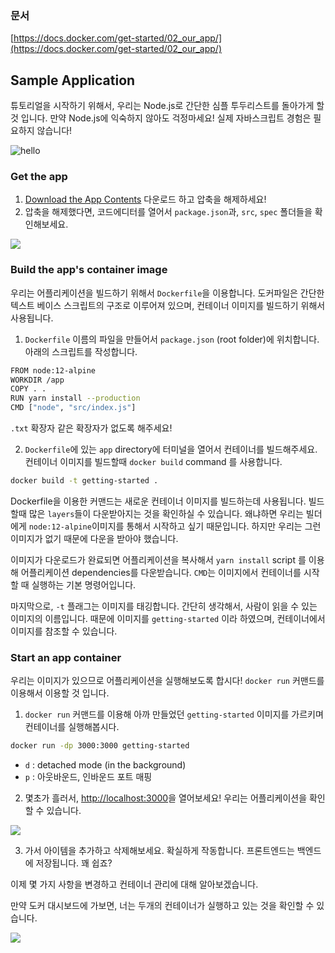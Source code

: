 ### 문서

[https://docs.docker.com/get-started/02_our_app/](https://docs.docker.com/get-started/02_our_app/)

## Sample Application

튜토리얼을 시작하기 위해서, 우리는 Node.js로 간단한 심플 투두리스트를 돌아가게 할 것 입니다. 만약 Node.js에 익숙하지 않아도 걱정마세요! 실제 자바스크립트 경험은 필요하지 않습니다!

![hello](https://docs.docker.com/get-started/images/todo-list-sample.png)

### Get the app

1. [Download the App Contents](https://github.com/docker/getting-started/tree/master/app) 다운로드 하고 압축을 해제하세요!
2. 압축을 해제했다면, 코드에디터를 열어서 `package.json`과, `src`, `spec` 폴더들을 확인해보세요.

![](https://docs.docker.com/get-started/images/ide-screenshot.png)

### Build the app's container image

우리는 어플리케이션을 빌드하기 위해서 `Dockerfile`을 이용합니다. 도커파일은 간단한 텍스트 베이스 스크립트의 구조로 이루어져 있으며, 컨테이너 이미지를 빌드하기 위해서 사용됩니다.

1. `Dockerfile` 이름의 파일을 만들어서 `package.json` (root folder)에 위치합니다. 아래의 스크립트를 작성합니다.

```bash
FROM node:12-alpine
WORKDIR /app
COPY . .
RUN yarn install --production
CMD ["node", "src/index.js"]
```

`.txt` 확장자 같은 확장자가 없도록 해주세요!

2. `Dockerfile`에 있는 `app` directory에 터미널을 열어서 컨테이너를 빌드해주세요. 컨테이너 이미지를 빌드할때 `docker build` command 를 사용합니다.

```bash
docker build -t getting-started .
```

Dockerfile을 이용한 커맨드는 새로운 컨테이너 이미지를 빌드하는데 사용됩니다. 빌드할때 많은 `layers`들이 다운받아지는 것을 확인하실 수 있습니다. 왜냐하면 우리는 빌더에게 `node:12-alpine`이미지를 통해서 시작하고 싶기 때문입니다. 하지만 우리는 그런 이미지가 없기 때문에 다운을 받아야 했습니다.

이미지가 다운로드가 완료되면 어플리케이션을 복사해서 `yarn install` script 를 이용해 어플리케이션 dependencies를 다운받습니다. `CMD`는 이미지에서 컨테이너를 시작할 때 실행하는 기본 명령어입니다.

마지막으로, `-t` 플래그는 이미지를 태깅합니다. 간단히 생각해서, 사람이 읽을 수 있는 이미지의 이름입니다. 때문에 이미지를 `getting-started` 이라 하였으며, 컨테이너에서 이미지를 참조할 수 있습니다.

### Start an app container

우리는 이미지가 있으므로 어플리케이션을 실행해보도록 합시다! `docker run` 커맨드를 이용해서 이용할 것 입니다.

1. `docker run` 커맨드를 이용해 아까 만들었던 `getting-started` 이미지를 가르키며 컨테이너를 실행해봅시다.

```bash
docker run -dp 3000:3000 getting-started
```

- `d` : detached mode (in the background)
- `p` : 아웃바운드, 인바운드 포트 매핑

2. 몇초가 흘러서, [http://localhost:3000](http://localhost:3000)을 열어보세요! 우리는 어플리케이션을 확인할 수 있습니다.

![](https://docs.docker.com/get-started/images/todo-list-empty.png)

3. 가서 아이템을 추가하고 삭제해보세요. 확실하게 작동합니다. 프론트엔드는 백엔드에 저장됩니다. 꽤 쉽죠?

이제 몇 가지 사항을 변경하고 컨테이너 관리에 대해 알아보겠습니다.

만약 도커 대시보드에 가보면, 너는 두개의 컨테이너가 실행하고 있는 것을 확인할 수 있습니다.

![](https://docs.docker.com/get-started/images/dashboard-two-containers.png)
